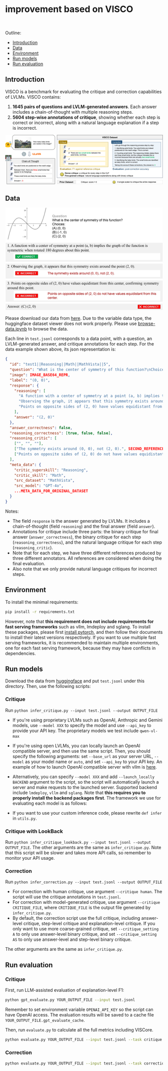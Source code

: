 # improvement based on VISCO

<br/>

Outline:
* [Introduction](#introduction)
* [Data](#data)
* [Environment](#environment)
* [Run models](#run-models)
* [Run evaluation](#run-evaluation)

## Introduction

VISCO is a benchmark for evaluating the critique and correction capabilities of LVLMs. VISCO contains:
1. **1645 pairs of questions and LVLM-generated answers**. Each answer includes a chain-of-thought with multiple reasoning steps.
2. **5604 step-wise annotations of critique**, showing whether each step is correct or incorrect, along with a natural language explanation if a step is incorrect.

![Overview](static/teaser.jpg)

## Data

![Example](static/examples.1.jpg)

Please download our data from [here](https://huggingface.co/datasets/uclanlp/VISCO). Due to the variable data type, the huggingface dataset viewer does not work properly. Please use [browse-data.ipynb](browse-data.ipynb) to browse the data. 

Each line in `test.jsonl` corresponds to a data point, with a question, an LVLM-generated answer, and critique annotations for each step. For the data example shown above, its json representation is:
```json
{
  "id": "test1||Reasoning||Math||MathVista||5",
  "question": "What is the center of symmetry of this function?\nChoices:\n(A) (0, 0)\n(B) (-1, 0)\n(C) (2, 0)",
  "image": IMAGE_BASE64_REPR,
  "label": "(0, 0)",
  "response": {
    "reasoning": [
      "A function with a center of symmetry at a point (a, b) implies the graph of the function is symmetric when rotated 180 degrees about this point.",
      "Observing the graph, it appears that this symmetry exists around the point (2, 0).",
      "Points on opposite sides of (2, 0) have values equidistant from this center, confirming symmetry around this point."
    ],
    "answer": "(2, 0)"
  },
  "answer_correctness": false,
  "reasoning_correctness": [true, false, false],
  "reasoning_critic": [
    ["", "", ""],
    ["The symmetry exists around (0, 0), not (2, 0).", SECOND_REFERENCE, THIRD_REFERENCE],
    ["Points on opposite sides of (2, 0) do not have values equidistant from this center.", SECOND_REFERENCE, THIRD_REFERENCE],
  ],
  "meta_data": {
    "critic_superskill": "Reasoning",
    "critic_skill": "Math",
    "src_dataset": "MathVista",
    "src_model": "GPT-4o",
    ...META_DATA_FOR_ORIGINAL_DATASET
  }
}
```

Notes:
* The field `response` is the answer generated by LVLMs. It includes a chain-of-thought (field `reasoning`) and the final answer (field `answer`).
* Annotations for critique include three parts: the binary critique for final answer (`answer_correctness`), the binary critique for each step (`reasoning_correctness`), and the natural language critique for each step (`reasoning_critic`).
* Note that for each step, we have three different references produced by three different annotators. All references are considered when doing the final evaluation.
* Also note that we only provide natural language critiques for incorrect steps.

## Environment

To install the minimal requirements:
```bash
pip install -r requirements.txt
```

However, note that **this requirement does not include requirements for fast serving frameworks** such as vllm, lmdeploy and sglang. To install these packages, please first [install pytorch](https://pytorch.org/get-started/locally/), and then follow their documents to install their latest versions respectively. If you want to use multiple fast serving frameworks, it is recommended to maintain multiple environments, one for each fast serving framework, because they may have conflicts in dependencies.

## Run models

Download the data from [huggingface](https://huggingface.co/datasets/uclanlp/VISCO) and put `test.jsonl` under this directory. Then, use the following scripts:

### Critique

Run `python infer_critique.py --input test.jsonl --output OUTPUT_FILE`

* If you're using proprietary LVLMs such as OpenAI, Anthropic and Gemini models, use `--model XXX` to specify the model and use `--api_key` to provide your API key. The proprietary models we test include `qwen-vl-max`
* If you're using open LVLMs, you can locally launch an OpenAI compatible server, and then use the same script. Then, you should specify the following arguments: set `--base_url` as your server URL, `--model` as your model name or `auto`, and set `--api_key` to your API key. An example of how to launch OpenAI compatible server with vllm is [here](https://docs.vllm.ai/en/latest/serving/openai_compatible_server.html).
* Alternatively, you can specify `--model XXX` and add `--launch_locally BACKEND` argument to the script, so the script will automatically launch a server and make requests to the launched server. Supported backend include `lmdeploy`, `vllm` and `sglang`. Note that **this requires you to properly install the backend packages first**. The framework we use for evaluating each model is as follows:

* If you want to use your custom inference code, please rewrite `def infer` in `utils.py`.

### Critique with LookBack

Run `python infer_critique_lookback.py --input test.jsonl --output OUTPUT_FILE`. The other arguments are the same as `infer_critique.py`. Note that this script will be slower and takes more API calls, so remember to monitor your API usage.

### Correction

Run `python infer_correction.py --input test.jsonl --output OUTPUT_FILE`
* For correction with human critique, use argument `--critique human`. The script will use the critique annotations in `test.jsonl`.
* For correction with model-generated critique, use argument `--critique CRITIQUE_FILE`, where `CRITIQUE_FILE` is the output file generated by `infer_critique.py`.
* By default, the correction script use the full critique, including answer-level critique, step-level critique and explanation-level critique. If you only want to use more coarse-grained critique, set `--critique_setting A` to only use answer-level binary critique, and set `--critique_setting AS` to only use answer-level and step-level binary critique.

The other arguments are the same as `infer_critique.py`.

## Run evaluation

### Critique

First, run LLM-assisted evaluation of explanation-level F1:
```bash
python gpt_evaluate.py YOUR_OUTPUT_FILE --input test.jsonl
```
Remember to set environment variable `OPENAI_API_KEY` so the script can have OpenAI access. The evaluation results will be saved to a cache file `YOUR_OUTPUT_FILE.gpt_evaluate_cache`.

Then, run `evaluate.py` to calculate all the full metrics including VISCore.
```bash
python evaluate.py YOUR_OUTPUT_FILE --input test.jsonl --task critique
```

### Correction
```bash
python evaluate.py YOUR_OUTPUT_FILE --input test.jsonl --task correction
```


